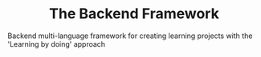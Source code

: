 <h1 align=center> The Backend Framework </h1>
Backend multi-language framework for creating learning projects with the 'Learning by doing' approach
